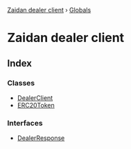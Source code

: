 [Zaidan dealer client](README.md) › [Globals](globals.md)

# Zaidan dealer client


## Index

### Classes

* [DealerClient](classes/dealerclient.md)
* [ERC20Token](classes/erc20token.md)

### Interfaces

* [DealerResponse](interfaces/dealerresponse.md)